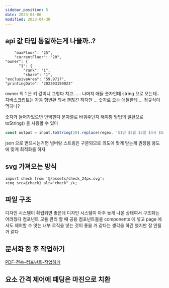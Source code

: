```yaml
---
sidebar_position: 5
date: 2023-04-06
modified: 2023-04-30
---
```


## api 값 타입 통일하는게 나을까..?

```
    "maxFloor": "25",
    "currentFloor": "20",
"owner": {
      "1": {
        "rank": "1",
        "share": "1",
"exclusiveArea": "59.9717",
"printingDate": "202303150023"
```

owner 의 1 은 키 값이니 그렇다 치고......
나머지 애들 숫자인데 string 으로 오는데.. 자바스크립트는 자동 형변환 되서 괜찮긴 하지만 ...
숫자로 오는 애들한테 ... 정규식이 먹히나?

숫자가 들어가있으면 안먹힌다 문자열로 바꿔주던지 해야함
방법의 일환으로 toString() 을 사용할 수 있다

```ts
const output = input.toString(10).replace(regex, '$1년 $2월 $3일 $4시 $5분');
```

json 으로 받으시는거면 넘버랑 스트링은 구분되므로 의도에 맞게 받는게 권장됨
용도에 맞게 최적화를 하자

## svg 가져오는 방식

```tsx
import check from '@/assets/check_24px.svg';
<img src={check} alt="check" />;
```

## 파일 구조

디자인 시스템이 확립되면 좋은데 디자인 시스템이 아주 늦게 나온 상태여서 구조화는 어려웠다
컴포넌트 모듈 관리 할 때
공용 컴포넌트들을 components 에 넣고 page 에서도 제어할 수 잇는 내부 로직을 넣는 것이 좋을 거 같다는 생각을 하긴 했지만
잘 안될 거 같다

## 문서화 한 후 작업하기

[PDF-전송-컴포넌트-작업하기](PDF-전송-컴포넌트-작업하기.md)

## 요소 간격 제어에 패딩은 마진으로 치환
